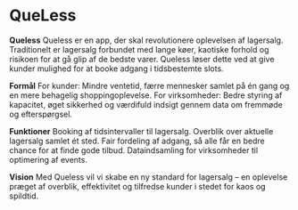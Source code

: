 # QueLess
**Queless**
Queless er en app, der skal revolutionere oplevelsen af lagersalg. Traditionelt er lagersalg forbundet med lange køer, kaotiske forhold og risikoen for at gå glip af de bedste varer. Queless løser dette ved at give kunder mulighed for at booke adgang i tidsbestemte slots.


**Formål**
For kunder: Mindre ventetid, færre mennesker samlet på én gang og en mere behagelig shoppingoplevelse.
For virksomheder: Bedre styring af kapacitet, øget sikkerhed og værdifuld indsigt gennem data om fremmøde og efterspørgsel.


**Funktioner**
Booking af tidsintervaller til lagersalg.
Overblik over aktuelle lagersalg samlet ét sted.
Fair fordeling af adgang, så alle får en bedre chance for at finde gode tilbud.
Dataindsamling for virksomheder til optimering af events.


**Vision**
Med Queless vil vi skabe en ny standard for lagersalg – en oplevelse præget af overblik, effektivitet og tilfredse kunder i stedet for kaos og spildtid.
